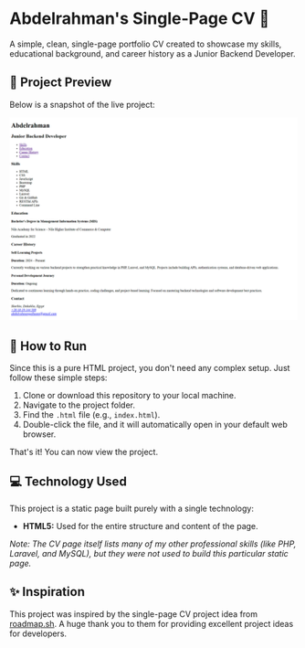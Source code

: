 # Abdelrahman's Single-Page CV 📄

A simple, clean, single-page portfolio CV created to showcase my skills, educational background, and career history as a Junior Backend Developer.

## 🚀 Project Preview

Below is a snapshot of the live project:

![Project Preview](image/project.png)

## 🚀 How to Run

Since this is a pure HTML project, you don't need any complex setup. Just follow these simple steps:

1.  Clone or download this repository to your local machine.
2.  Navigate to the project folder.
3.  Find the `.html` file (e.g., `index.html`).
4.  Double-click the file, and it will automatically open in your default web browser.

That's it! You can now view the project.

## 💻 Technology Used

This project is a static page built purely with a single technology:

* **HTML5:** Used for the entire structure and content of the page.

*Note: The CV page itself lists many of my other professional skills (like PHP, Laravel, and MySQL), but they were not used to build this particular static page.*

## ✨ Inspiration

This project was inspired by the single-page CV project idea from [roadmap.sh](https://roadmap.sh/projects/single-page-cv). A huge thank you to them for providing excellent project ideas for developers.
